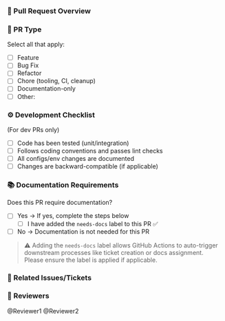 ### 📌 Pull Request Overview

<!-- Describe the change you're making. Include any context or screenshots if needed. -->

### 📝 PR Type

Select all that apply:

- [ ] Feature
- [ ] Bug Fix
- [ ] Refactor
- [ ] Chore (tooling, CI, cleanup)
- [ ] Documentation-only
- [ ] Other: <!-- Please describe -->

### ⚙️ Development Checklist

(For dev PRs only)

- [ ] Code has been tested (unit/integration)
- [ ] Follows coding conventions and passes lint checks
- [ ] All configs/env changes are documented
- [ ] Changes are backward-compatible (if applicable)

### 📚 Documentation Requirements

Does this PR require documentation?

- [ ] Yes → If yes, complete the steps below
  - [ ] I have added the `needs-docs` label to this PR ✅
- [ ] No → Documentation is not needed for this PR

> ⚠️ Adding the `needs-docs` label allows GitHub Actions to auto-trigger downstream processes like ticket creation or docs assignment. Please ensure the label is applied if applicable.

### 🔗 Related Issues/Tickets

<!-- Link any Jira/GitHub/Asana/Linear tickets here -->

### 👥 Reviewers

<!-- Mention team members for review -->
@Reviewer1 @Reviewer2
